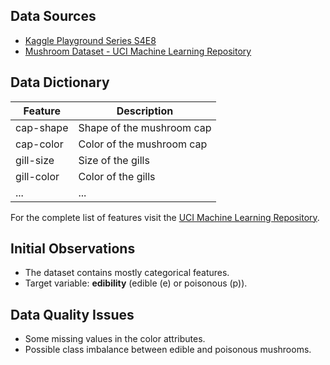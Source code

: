 ## Data Sources
- [Kaggle Playground Series S4E8](https://www.kaggle.com/competitions/playground-series-s4e8/data)
- [Mushroom Dataset - UCI Machine Learning Repository](https://archive.ics.uci.edu/dataset/73/mushroom)

## Data Dictionary
| Feature          | Description                                      |
|------------------|--------------------------------------------------|
| cap-shape        | Shape of the mushroom cap                        |
| cap-color        | Color of the mushroom cap                        |
| gill-size        | Size of the gills                                |
| gill-color       | Color of the gills                               |
| ...              | ...                                              |

For the complete list of features visit the [UCI Machine Learning Repository](https://archive.ics.uci.edu/dataset/73/mushroom).

## Initial Observations
- The dataset contains mostly categorical features.
- Target variable: **edibility** (edible (e) or poisonous (p)).

## Data Quality Issues
- Some missing values in the color attributes.
- Possible class imbalance between edible and poisonous mushrooms.

